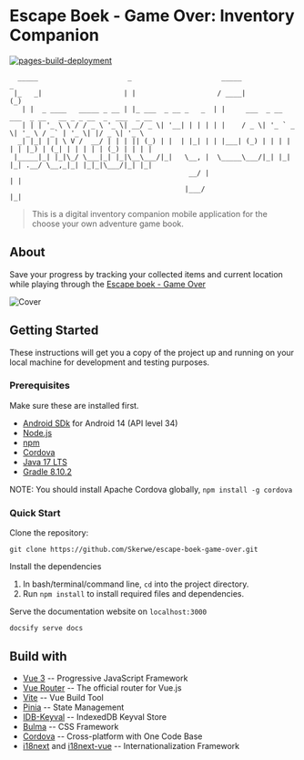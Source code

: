 # Escape Boek - Game Over: Inventory Companion

[![pages-build-deployment](https://github.com/Skerwe/escape-boek-game-over/actions/workflows/pages/pages-build-deployment/badge.svg)](https://github.com/Skerwe/escape-boek-game-over/actions/workflows/pages/pages-build-deployment)

```text
  _____                      _                      _____                                  _
 |_   _|                    | |                    / ____|                                (_)
   | |  _ ____   _____ _ __ | |_ ___  _ __ _   _  | |     ___  _ __ ___  _ __   __ _ _ __  _  ___  _ __
   | | | '_ \ \ / / _ \ '_ \| __/ _ \| '__| | | | | |    / _ \| '_ ` _ \| '_ \ / _` | '_ \| |/ _ \| '_ \
  _| |_| | | \ V /  __/ | | | || (_) | |  | |_| | | |___| (_) | | | | | | |_) | (_| | | | | | (_) | | | |
 |_____|_| |_|\_/ \___|_| |_|\__\___/|_|   \__, |  \_____\___/|_| |_| |_| .__/ \__,_|_| |_|_|\___/|_| |_|
                                            __/ |                       | |
                                           |___/                        |_|
```

> This is a digital inventory companion mobile application for the choose your own adventure game book.

## About

Save your progress by tracking your collected items and current location while playing through the [Escape boek - Game Over](https://www.de-leukste-kinderboeken.com/producten/escape-boek-game-over-9789000375080)

![Cover](https://www.de-leukste-kinderboeken.com/sites/default/files/covers/9789000375080.jpg)

## Getting Started

These instructions will get you a copy of the project up and running on your local machine for development and testing purposes.

### Prerequisites

Make sure these are installed first.

- [Android SDk][android] for Android 14 (API level 34)
- [Node.js][node]
- [npm][npm]
- [Cordova][cordova]
- [Java 17 LTS][java]
- [Gradle 8.10.2][gradle]

NOTE: You should install Apache Cordova globally, `npm install -g cordova`

### Quick Start

Clone the repository:

```shell
git clone https://github.com/Skerwe/escape-boek-game-over.git
```

Install the dependencies

1. In bash/terminal/command line, `cd` into the project directory.
2. Run `npm install` to install required files and dependencies.

Serve the documentation website on `localhost:3000`

```shell
docsify serve docs
```

## Build with

- [Vue 3](https://vuejs.org/) -- Progressive JavaScript Framework
- [Vue Router](https://router.vuejs.org/) -- The official router for Vue.js
- [Vite](https://vitejs.dev/) -- Vue Build Tool
- [Pinia](https://pinia.vuejs.org/) -- State Management
- [IDB-Keyval](https://github.com/jakearchibald/idb-keyval) -- IndexedDB Keyval Store
- [Bulma](https://bulma.io/) -- CSS Framework
- [Cordova][cordova] -- Cross-platform with One Code Base
- [i18next](https://www.i18next.com/) and [i18next-vue](https://github.com/i18next/i18next-vue) -- Internationalization Framework

[android]: https://developer.android.com/studio
[cordova]: https://cordova.apache.org/
[java]: https://adoptium.net/
[gradle]: https://gradle.org
[node]: http://nodejs.org
[npm]: https://www.npmjs.com/get-npm
